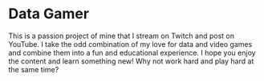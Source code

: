 # Data Gamer

This is a passion project of mine that I stream on Twitch and post on YouTube. I take the odd combination of my love for data and video games and combine them into a fun and educational experience. I hope you enjoy the content and learn something new! Why not work hard and play hard at the same time?